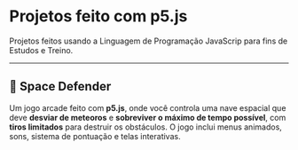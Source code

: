 # Projetos feito com p5.js
Projetos feitos usando a Linguagem de Programação JavaScrip para fins de Estudos e Treino.

---

## 🚀 Space Defender

Um jogo arcade feito com **p5.js**, onde você controla uma nave espacial que deve **desviar de meteoros** e **sobreviver o máximo de tempo possível**, com **tiros limitados** para destruir os obstáculos. O jogo inclui menus animados, sons, sistema de pontuação e telas interativas.


